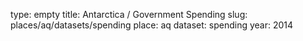 type: empty
title: Antarctica / Government Spending
slug: places/aq/datasets/spending
place: aq
dataset: spending
year: 2014
